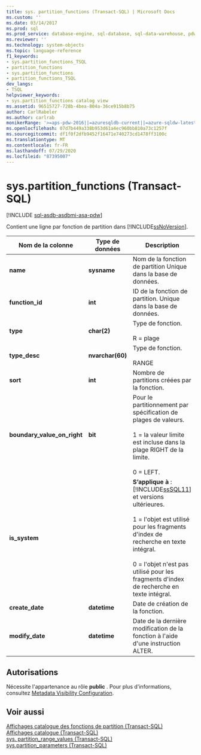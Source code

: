 ```yaml
---
title: sys. partition_functions (Transact-SQL) | Microsoft Docs
ms.custom: ''
ms.date: 03/14/2017
ms.prod: sql
ms.prod_service: database-engine, sql-database, sql-data-warehouse, pdw
ms.reviewer: ''
ms.technology: system-objects
ms.topic: language-reference
f1_keywords:
- sys.partition_functions_TSQL
- partition_functions
- sys.partition_functions
- partition_functions_TSQL
dev_langs:
- TSQL
helpviewer_keywords:
- sys.partition_functions catalog view
ms.assetid: 96515727-728b-4bea-804a-36ce915b8b75
author: CarlRabeler
ms.author: carlrab
monikerRange: '>=aps-pdw-2016||=azuresqldb-current||=azure-sqldw-latest||>=sql-server-2016||=sqlallproducts-allversions||>=sql-server-linux-2017||=azuresqldb-mi-current'
ms.openlocfilehash: 07d7b449a338b953d61a4ec960bb810a73c1257f
ms.sourcegitcommit: df1f0f2dfb9452f16471e740273cd1478ff3100c
ms.translationtype: MT
ms.contentlocale: fr-FR
ms.lasthandoff: 07/29/2020
ms.locfileid: "87395007"
---
```

# <a name="syspartition_functions-transact-sql"></a>sys.partition_functions (Transact-SQL)
[!INCLUDE [sql-asdb-asdbmi-asa-pdw](../../includes/applies-to-version/sql-asdb-asdbmi-asa-pdw.md)]

  Contient une ligne par fonction de partition dans [!INCLUDE[ssNoVersion](../../includes/ssnoversion-md.md)].  
  
|Nom de la colonne|Type de données|Description|  
|-----------------|---------------|-----------------|  
|**name**|**sysname**|Nom de la fonction de partition Unique dans la base de données.|  
|**function_id**|**int**|ID de la fonction de partition. Unique dans la base de données.|  
|**type**|**char(2)**|Type de fonction.<br /><br /> R = plage|  
|**type_desc**|**nvarchar(60)**|Type de fonction.<br /><br /> RANGE|  
|**sort**|**int**|Nombre de partitions créées par la fonction.|  
|**boundary_value_on_right**|**bit**|Pour le partitionnement par spécification de plages de valeurs.<br /><br /> 1 = la valeur limite est incluse dans la plage RIGHT de la limite.<br /><br /> 0 = LEFT.|  
|**is_system**||**S’applique à** : [!INCLUDE[ssSQL11](../../includes/sssql11-md.md)] et versions ultérieures.<br /><br /> 1 = l'objet est utilisé pour les fragments d'index de recherche en texte intégral.<br /><br /> 0 = l'objet n'est pas utilisé pour les fragments d'index de recherche en texte intégral.|  
|**create_date**|**datetime**|Date de création de la fonction.|  
|**modify_date**|**datetime**|Date de la dernière modification de la fonction à l'aide d'une instruction ALTER.|  
  
## <a name="permissions"></a>Autorisations  
 Nécessite l'appartenance au rôle **public** . Pour plus d'informations, consultez [Metadata Visibility Configuration](../../relational-databases/security/metadata-visibility-configuration.md).  
  
## <a name="see-also"></a>Voir aussi  
 [Affichages catalogue des fonctions de partition &#40;Transact-SQL&#41;](../../relational-databases/system-catalog-views/partition-function-catalog-views-transact-sql.md)   
 [Affichages catalogue &#40;Transact-SQL&#41;](../../relational-databases/system-catalog-views/catalog-views-transact-sql.md)   
 [sys. partition_range_values &#40;Transact-SQL&#41;](../../relational-databases/system-catalog-views/sys-partition-range-values-transact-sql.md)   
 [sys.partition_parameters &#40;Transact-SQL&#41;](../../relational-databases/system-catalog-views/sys-partition-parameters-transact-sql.md)  
  
  
